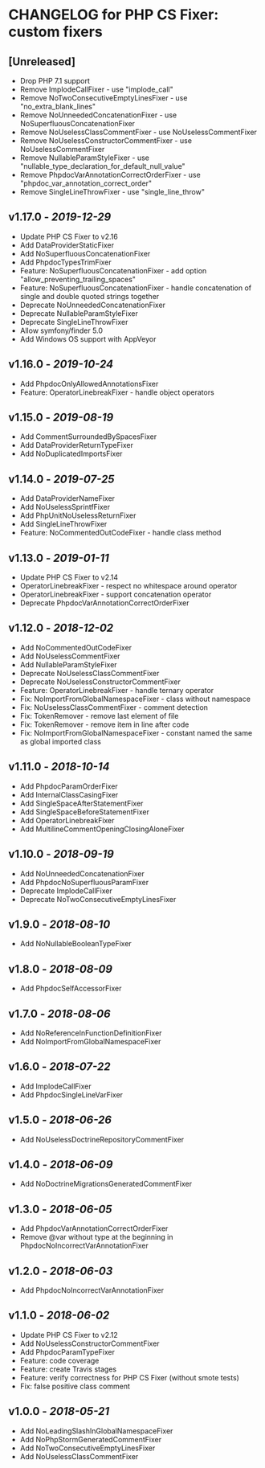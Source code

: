 # CHANGELOG for PHP CS Fixer: custom fixers

## [Unreleased]
- Drop PHP 7.1 support
- Remove ImplodeCallFixer - use "implode_call"
- Remove NoTwoConsecutiveEmptyLinesFixer - use "no_extra_blank_lines"
- Remove NoUnneededConcatenationFixer - use NoSuperfluousConcatenationFixer
- Remove NoUselessClassCommentFixer - use NoUselessCommentFixer
- Remove NoUselessConstructorCommentFixer - use NoUselessCommentFixer
- Remove NullableParamStyleFixer - use "nullable_type_declaration_for_default_null_value"
- Remove PhpdocVarAnnotationCorrectOrderFixer - use "phpdoc_var_annotation_correct_order"
- Remove SingleLineThrowFixer - use "single_line_throw"

## v1.17.0 - *2019-12-29*
- Update PHP CS Fixer to v2.16
- Add DataProviderStaticFixer
- Add NoSuperfluousConcatenationFixer
- Add PhpdocTypesTrimFixer
- Feature: NoSuperfluousConcatenationFixer - add option "allow_preventing_trailing_spaces"
- Feature: NoSuperfluousConcatenationFixer - handle concatenation of single and double quoted strings together
- Deprecate NoUnneededConcatenationFixer
- Deprecate NullableParamStyleFixer
- Deprecate SingleLineThrowFixer
- Allow symfony/finder 5.0
- Add Windows OS support with AppVeyor

## v1.16.0 - *2019-10-24*
- Add PhpdocOnlyAllowedAnnotationsFixer
- Feature: OperatorLinebreakFixer - handle object operators

## v1.15.0 - *2019-08-19*
- Add CommentSurroundedBySpacesFixer
- Add DataProviderReturnTypeFixer
- Add NoDuplicatedImportsFixer

## v1.14.0 - *2019-07-25*
- Add DataProviderNameFixer
- Add NoUselessSprintfFixer
- Add PhpUnitNoUselessReturnFixer
- Add SingleLineThrowFixer
- Feature: NoCommentedOutCodeFixer - handle class method

## v1.13.0 - *2019-01-11*
- Update PHP CS Fixer to v2.14
- OperatorLinebreakFixer - respect no whitespace around operator
- OperatorLinebreakFixer - support concatenation operator
- Deprecate PhpdocVarAnnotationCorrectOrderFixer

## v1.12.0 - *2018-12-02*
- Add NoCommentedOutCodeFixer
- Add NoUselessCommentFixer
- Add NullableParamStyleFixer
- Deprecate NoUselessClassCommentFixer
- Deprecate NoUselessConstructorCommentFixer
- Feature: OperatorLinebreakFixer - handle ternary operator
- Fix: NoImportFromGlobalNamespaceFixer - class without  namespace
- Fix: NoUselessClassCommentFixer - comment detection
- Fix: TokenRemover - remove last element of file
- Fix: TokenRemover - remove item in line after code
- Fix: NoImportFromGlobalNamespaceFixer - constant named the same as global imported class

## v1.11.0 - *2018-10-14*
- Add PhpdocParamOrderFixer
- Add InternalClassCasingFixer
- Add SingleSpaceAfterStatementFixer
- Add SingleSpaceBeforeStatementFixer
- Add OperatorLinebreakFixer
- Add MultilineCommentOpeningClosingAloneFixer

## v1.10.0 - *2018-09-19*
- Add NoUnneededConcatenationFixer
- Add PhpdocNoSuperfluousParamFixer
- Deprecate ImplodeCallFixer
- Deprecate NoTwoConsecutiveEmptyLinesFixer

## v1.9.0 - *2018-08-10*
- Add NoNullableBooleanTypeFixer

## v1.8.0 - *2018-08-09*
- Add PhpdocSelfAccessorFixer

## v1.7.0 - *2018-08-06*
- Add NoReferenceInFunctionDefinitionFixer
- Add NoImportFromGlobalNamespaceFixer

## v1.6.0 - *2018-07-22*
- Add ImplodeCallFixer
- Add PhpdocSingleLineVarFixer

## v1.5.0 - *2018-06-26*
- Add NoUselessDoctrineRepositoryCommentFixer

## v1.4.0 - *2018-06-09*
- Add NoDoctrineMigrationsGeneratedCommentFixer

## v1.3.0 - *2018-06-05*
- Add PhpdocVarAnnotationCorrectOrderFixer
- Remove @var without type at the beginning in PhpdocNoIncorrectVarAnnotationFixer

## v1.2.0 - *2018-06-03*
- Add PhpdocNoIncorrectVarAnnotationFixer

## v1.1.0 - *2018-06-02*
- Update PHP CS Fixer to v2.12
- Add NoUselessConstructorCommentFixer
- Add PhpdocParamTypeFixer
- Feature: code coverage
- Feature: create Travis stages
- Feature: verify correctness for PHP CS Fixer (without smote tests)
- Fix: false positive class comment

## v1.0.0 - *2018-05-21*
- Add NoLeadingSlashInGlobalNamespaceFixer
- Add NoPhpStormGeneratedCommentFixer
- Add NoTwoConsecutiveEmptyLinesFixer
- Add NoUselessClassCommentFixer
